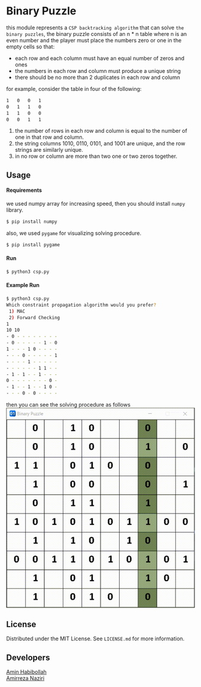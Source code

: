 # Binary Puzzle
this module represents a `CSP backtracking algorithm` that can solve `the binary puzzles`,
the binary puzzle consists of an n * n table where n is an even number and
the player must place the numbers zero or one in the empty cells so that:  

* each row and each column must have an equal number of zeros and ones  
* the numbers in each row and column must produce a unique string  
* there should be no more than 2 duplicates in each row and column
  
for example, consider the table in four of the following:
```bash
1   0   0   1
0   1   1   0
1   1   0   0
0   0   1   1
```
1. the number of rows in each row and column is equal to the number of one in that row and column.
2. the string columns 1010, 0110, 0101, and 1001 are unique, and the row strings are similarly unique. 
3. in no row or column are more than two one or two zeros together.  

## Usage  
#### Requirements
we used numpy array for increasing speed, then you should install `numpy` library.
```bash
$ pip install numpy
```
also, we used `pygame` for visualizing solving procedure.
```bash
$ pip install pygame
```
#### Run 
```bash
$ python3 csp.py
```

#### Example Run
``` bash
$ python3 csp.py
Which constraint propagation algorithm would you prefer?
 1) MAC
 2) Forward Checking
1
10 10
- 0 - - - - - - - -
- 0 - - - - - 1 - 0
1 - - - 1 0 - - - -
- - - 0 - - - - - 1
- - - - 1 - - - - -
- - - - - - 1 1 - -
- 1 - 1 - - 1 - - -
0 - - - - - - - 0 -
- 1 - - 1 - - 1 0 -
- - - 0 - 0 - - - -
```
then you can see the solving procedure as follows  
![Example Run](./pic/preview.gif)

## License

Distributed under the MIT License. See `LICENSE.md` for more information.  

## Developers
[Amin Habibollah](https://github.com/aminhbl)  
[Amirreza Naziri](https://github.com/Amir79Naziri)  
